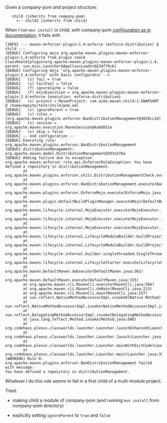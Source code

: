 Given a company-pom and project structure:

       child (inherits from company-pom)
         +-- child2 (inherits from child)

When I run `mvn install` in child, with company-pom [configuration as in documentation][1], it fails with

    [INFO] --- maven-enforcer-plugin:1.4:enforce (enforce-distribution) @ child ---
    [DEBUG] Configuring mojo org.apache.maven.plugins:maven-enforcer-plugin:1.4:enforce from plugin realm ClassRealm[plugin>org.apache.maven.plugins:maven-enforcer-plugin:1.4, parent: sun.misc.Launcher$AppClassLoader@234f79cb]
    [DEBUG] Configuring mojo 'org.apache.maven.plugins:maven-enforcer-plugin:1.4:enforce' with basic configurator -->
    [DEBUG]   (s) fail = true
    [DEBUG]   (s) failFast = false
    [DEBUG]   (f) ignoreCache = false
    [DEBUG]   (f) mojoExecution = org.apache.maven.plugins:maven-enforcer-plugin:1.4:enforce {execution: enforce-distribution}
    [DEBUG]   (s) project = MavenProject: com.acme.maven:child:1-SNAPSHOT @ /home/egnyte/test/child/pom.xml
    [DEBUG]   (s) ignoreParent = true
    [DEBUG]   (s) rules = [org.apache.maven.plugins.enforcer.BanDistributionManagement@3020cc2d]
    [DEBUG]   (s) session = org.apache.maven.execution.MavenSession@4a0d851e
    [DEBUG]   (s) skip = false
    [DEBUG] -- end configuration --
    [DEBUG] Executing rule: org.apache.maven.plugins.enforcer.BanDistributionManagement
    [DEBUG] distributionManagement: org.apache.maven.model.DistributionManagement@393cb70a
    [DEBUG] Adding failure due to exception
    org.apache.maven.enforcer.rule.api.EnforcerRuleException: You have defined a repository in distributionManagement.
            at org.apache.maven.plugins.enforcer.utils.DistributionManagementCheck.execute(DistributionManagementCheck.java:46)
            at org.apache.maven.plugins.enforcer.BanDistributionManagement.execute(BanDistributionManagement.java:87)
            at org.apache.maven.plugins.enforcer.EnforceMojo.execute(EnforceMojo.java:150)
            at org.apache.maven.plugin.DefaultBuildPluginManager.executeMojo(DefaultBuildPluginManager.java:133)
            at org.apache.maven.lifecycle.internal.MojoExecutor.execute(MojoExecutor.java:208)
            at org.apache.maven.lifecycle.internal.MojoExecutor.execute(MojoExecutor.java:153)
            at org.apache.maven.lifecycle.internal.MojoExecutor.execute(MojoExecutor.java:145)
            at org.apache.maven.lifecycle.internal.LifecycleModuleBuilder.buildProject(LifecycleModuleBuilder.java:108)
            at org.apache.maven.lifecycle.internal.LifecycleModuleBuilder.buildProject(LifecycleModuleBuilder.java:76)
            at org.apache.maven.lifecycle.internal.builder.singlethreaded.SingleThreadedBuilder.build(SingleThreadedBuilder.java:51)
            at org.apache.maven.lifecycle.internal.LifecycleStarter.execute(LifecycleStarter.java:116)
            at org.apache.maven.DefaultMaven.doExecute(DefaultMaven.java:361)
            at org.apache.maven.DefaultMaven.execute(DefaultMaven.java:155)
            at org.apache.maven.cli.MavenCli.execute(MavenCli.java:584)
            at org.apache.maven.cli.MavenCli.doMain(MavenCli.java:213)
            at org.apache.maven.cli.MavenCli.main(MavenCli.java:157)
            at sun.reflect.NativeMethodAccessorImpl.invoke0(Native Method)
            at sun.reflect.NativeMethodAccessorImpl.invoke(NativeMethodAccessorImpl.java:57)
            at sun.reflect.DelegatingMethodAccessorImpl.invoke(DelegatingMethodAccessorImpl.java:43)
            at java.lang.reflect.Method.invoke(Method.java:606)
            at org.codehaus.plexus.classworlds.launcher.Launcher.launchEnhanced(Launcher.java:289)
            at org.codehaus.plexus.classworlds.launcher.Launcher.launch(Launcher.java:229)
            at org.codehaus.plexus.classworlds.launcher.Launcher.mainWithExitCode(Launcher.java:415)
            at org.codehaus.plexus.classworlds.launcher.Launcher.main(Launcher.java:356)
    [WARNING] Rule 0: org.apache.maven.plugins.enforcer.BanDistributionManagement failed with message:
    You have defined a repository in distributionManagement.


Whatever I do this rule seems to fail in a first child of a multi-module project.

Tried:

 - making child a module of company-pom (and running `mvn install` from company-pom directory)

 - explicitly setting `ignoreParent` to `true` and `false` 

  [1]: https://maven.apache.org/enforcer/enforcer-rules/banDistributionManagement.html
